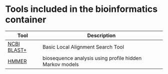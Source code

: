 # Tools included in the bioinformatics container

| Tool | Description |
| ---- | ----------- |
| [NCBI BLAST+](https://blast.ncbi.nlm.nih.gov/Blast.cgi?PAGE_TYPE=BlastDocs&DOC_TYPE=Download) | Basic Local Alignment Search Tool |
| [HMMER](http://hmmer.org/) | biosequence analysis using profile hidden Markov models |
